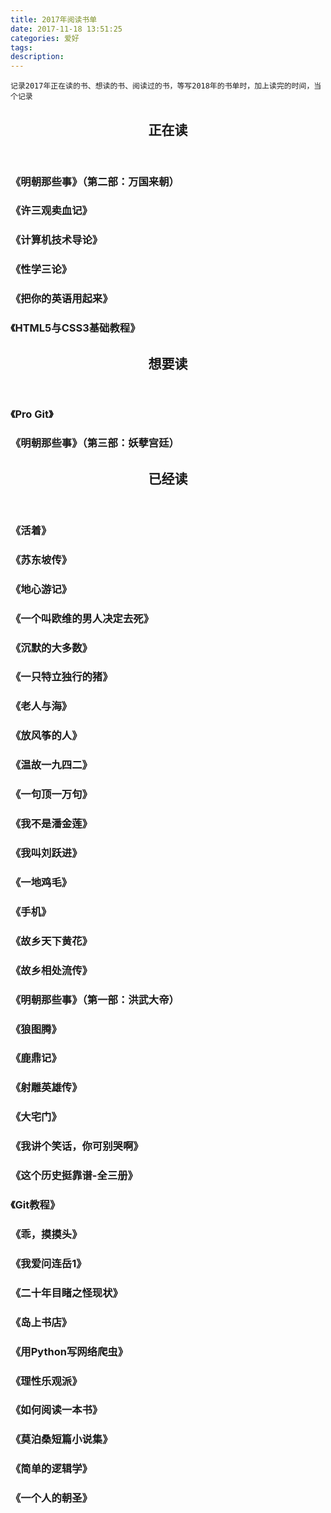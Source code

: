 ```yaml
---
title: 2017年阅读书单
date: 2017-11-18 13:51:25
categories: 爱好
tags:
description:
---
```

  
`记录2017年正在读的书、想读的书、阅读过的书，等写2018年的书单时，加上读完的时间，当个记录`

<article>
    <header style="text-align:center;"><h1>正在读</h1></header>
    <h3><attr title="当年明月 著">《明朝那些事》（第二部：万国来朝）</attr></h3>
    <h3><attr title="余华 著">《许三观卖血记》</attr></h3>
    <h3><attr title="赵一鸣 著">《计算机技术导论》</attr></h3>
    <h3><attr title="[奥地利] 西格蒙德·弗洛伊德 著   徐胤 译">《性学三论》</attr></h3>
    <h3><attr title="伍君仪/刘晓光 著">《把你的英语用起来》</attr></h3>
    <h3><attr title="[美国] Elizabeth Castro/Bruce Hyslop 著   望以文 译">《HTML5与CSS3基础教程》</attr></h3>
</article>
<article>
    <header style="text-align:center;"><h1>想要读</h1></header>
    <h3><attr title="Scott Chacon 著">《Pro Git》</attr></h3>
    <h3><attr title="当年明月 著">《明朝那些事》（第三部：妖孽宫廷）</attr></h3>
</article>
<article>
    <header style="text-align:center;"><h1>已经读</h1></header>
    <h3><attr title="余华 著">《活着》</attr></h3>
    <h3><attr title="林语堂 著">《苏东坡传》</attr></h3>
    <h3><attr title="[法国] 儒尔·凡尔纳 著   陈伟 译">《地心游记》</attr></h3>
    <h3><attr title="[瑞典] 巴克曼 著   宁蒙 译">《一个叫欧维的男人决定去死》</attr></h3>
    <h3><attr title="王小波 著">《沉默的大多数》</attr></h3>
    <h3><attr title="王小波 著">《一只特立独行的猪》</attr></h3>
    <h3><attr title="[美国] 欧内斯特·海明威 著   鲁羊 译">《老人与海》</attr></h3>
    <h3><attr title="[美国] 卡勒德·胡赛尼 著   李继宏 译">《放风筝的人》</attr></h3>
    <h3><attr title="刘震云 著">《温故一九四二》</attr></h3>
    <h3><attr title="刘震云 著">《一句顶一万句》</attr></h3>
    <h3><attr title="刘震云 著">《我不是潘金莲》</attr></h3>
    <h3><attr title="刘震云 著">《我叫刘跃进》</attr></h3>
    <h3><attr title="刘震云 著">《一地鸡毛》</attr></h3>
    <h3><attr title="刘震云 著">《手机》</attr></h3>
    <h3><attr title="刘震云 著">《故乡天下黄花》</attr></h3>
    <h3><attr title="刘震云 著">《故乡相处流传》</attr></h3>
    <h3><attr title="当年明月 著">《明朝那些事》（第一部：洪武大帝）</attr></h3>
    <h3><attr title="姜戎 著">《狼图腾》</attr></h3>
    <h3><attr title="金庸 著">《鹿鼎记》</attr></h3>
    <h3><attr title="金庸 著">《射雕英雄传》</attr></h3>
    <h3><attr title="郭宝昌 著">《大宅门》</attr></h3>
    <h3><attr title="囧叔 著">《我讲个笑话，你可别哭啊》</attr></h3>
    <h3><attr title="袁腾飞 著">《这个历史挺靠谱-全三册》</attr></h3>
    <h3><attr title="廖雪峰 著">《Git教程》</attr></h3>
    <h3><attr title="大冰 著">《乖，摸摸头》</attr></h3>
    <h3><attr title="连岳 著">《我爱问连岳1》</attr></h3>
    <h3><attr title="[清] 吴趼人 著">《二十年目睹之怪现状》</attr></h3>
    <h3><attr title="[美国] 加·泽文 著   孙仲旭/李玉瑶 译">《岛上书店》</attr></h3>
    <h3><attr title="[澳大利亚] 理查德·劳森 著   李斌 译">《用Python写网络爬虫》</attr></h3>
    <h3><attr title="[英国] 马特·里德利 著   闾佳 译">《理性乐观派》</attr></h3>
    <h3><attr title="[美国] 莫提默·J.艾德勒/查尔斯·范多伦 著   郝明义/朱衣 译">《如何阅读一本书》</attr></h3>
    <h3><attr title="[法国] 居伊·德·莫泊桑 著   李玉民/柳鸣九 译">《莫泊桑短篇小说集》</attr></h3>
    <h3><attr title="[美国] 麦克伦尼 著   赵明燕 译">《简单的逻辑学》</attr></h3>
    <h3><attr title="[英国] 蕾秋·乔伊斯 著&nbsp;&nbsp;&nbsp;黄妙瑜 译">《一个人的朝圣》</attr></h3>
</article>